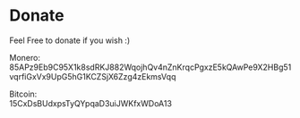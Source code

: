 # Donate

Feel Free to donate if you wish :)

Monero:   
85APz9Eb9C95X1k8sdRKJ882WqojhQv4nZnKrqcPgxzE5kQAwPe9X2HBg51vqrfiGxVx9UpG5hG1KCZSjX6Zzg4zEkmsVqq

Bitcoin:  
15CxDsBUdxpsTyQYpqaD3uiJWKfxWDoA13

